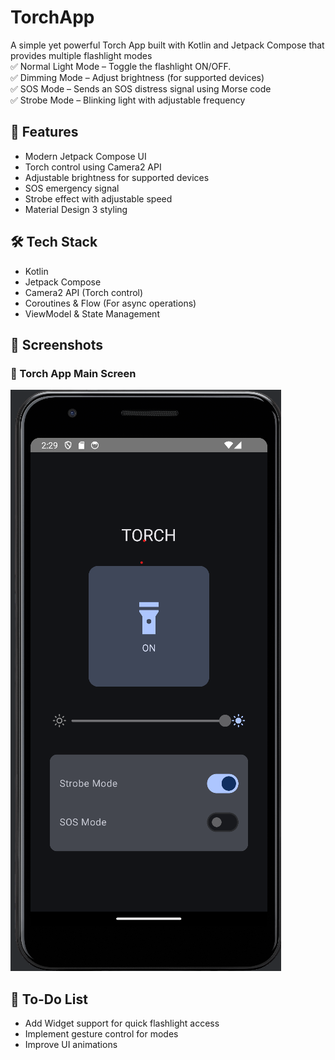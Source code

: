 # TorchApp
A simple yet powerful Torch App built with Kotlin and Jetpack Compose that provides multiple flashlight modes  
✅ Normal Light Mode – Toggle the flashlight ON/OFF.  
✅ Dimming Mode – Adjust brightness (for supported devices)  
✅ SOS Mode – Sends an SOS distress signal using Morse code  
✅ Strobe Mode – Blinking light with adjustable frequency  

## 🚀 Features  
- Modern Jetpack Compose UI  
- Torch control using Camera2 API  
- Adjustable brightness for supported devices  
- SOS emergency signal  
- Strobe effect with adjustable speed  
- Material Design 3 styling  

## 🛠 Tech Stack  
- Kotlin  
- Jetpack Compose  
- Camera2 API (Torch control)  
- Coroutines & Flow (For async operations)  
- ViewModel & State Management  

## 📸 Screenshots  
### 🔦 Torch App Main Screen  
![Torch App Main Screen](torchapp.png)  

## 📝 To-Do List  
 - Add Widget support for quick flashlight access  
 - Implement gesture control for modes  
 - Improve UI animations  
